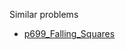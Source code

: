 Similar problems
- [p699_Falling_Squares](https://github.com/genxium/Leetcode/tree/master/p699_Falling_Squares) 
